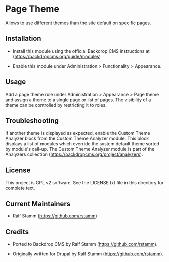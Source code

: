 
Page Theme
==========

Allows to use different themes than the site default on specific pages.

Installation
------------

- Install this module using the official Backdrop CMS instructions at
  (https://backdropcms.org/guide/modules)

- Enable this module under Administration > Functionality > Appearance.

Usage
-----

Add a page theme rule under Administration > Appearance > Page theme and assign
a theme to a single page or list of pages. The visibility of a theme can be
controlled by restricting it to roles.

Troubleshooting
---------------

If another theme is displayed as expected, enable the Custom Theme Analyzer
block from the Custom Theme Analyzer module. This block displays a list of
modules which override the system default theme sorted by module's call-up.
The Custom Theme Analyzer module is part of the Analyzers collection
(https://backdropcms.org/project/analyzers).

License
-------

This project is GPL v2 software. See the LICENSE.txt file in this directory for
complete text.

Current Maintainers
-------------------

- Ralf Stamm (https://github.com/rstamm)

Credits
-------

- Ported to Backdrop CMS by Ralf Stamm (https://github.com/rstamm).

- Originally written for Drupal by Ralf Stamm (https://github.com/rstamm).
